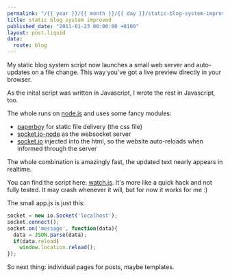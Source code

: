 ```yaml
---
permalink: "/{{ year }}/{{ month }}/{{ day }}/static-blog-system-improved"
title: static blog system improved
published_date: "2011-01-23 00:00:00 +0100"
layout: post.liquid
data:
  route: blog
---
```

My static blog system script now launches a small web server and auto-updates on a file change. This way you've got a live preview directly in your browser.

As the inital script was written in Javascript, I wrote the rest in Javascript, too.

The whole runs on [node.js](https://github.com/ry/node) and uses some fancy modules:

* [paperboy](https://github.com/felixge/node-paperboy) for static file delivery (the css file)
* [socket.io-node](https://github.com/LearnBoost/Socket.IO-node) as the websocket server
* [socket.io](https://github.com/LearnBoost/Socket.IO) injected into the html, so the website auto-reloads when informed through the server

The whole combination is amazingly fast, the updated text nearly appears in realtime.

You can find the script here: [watch.js](http://tmp.fnordig.de/watch.js). It's more like a quick hack and not fully tested. It may crash whenever it will, but for now it works for me :)

The small app.js is just this:

```javascript
socket = new io.Socket('localhost');
socket.connect();
socket.on('message', function(data){
  data = JSON.parse(data);
  if(data.reload)
    window.location.reload();
});
```

So next thing: individual pages for posts, maybe templates.
